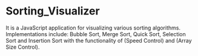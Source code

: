 # Sorting_Visualizer
It is a JavaScript application for visualizing various sorting algorithms. Implementations include: Bubble Sort, Merge Sort, Quick Sort, Selection Sort and Insertion Sort with the functionality of (Speed Control) and (Array Size Control).
